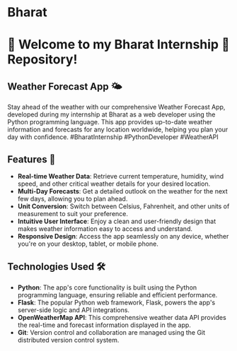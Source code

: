 # Bharat

# 🚀 Welcome to my Bharat Internship 🐍 Repository!

## Weather Forecast App 🌤️

Stay ahead of the weather with our comprehensive Weather Forecast App, developed during my internship at Bharat as a web developer using the Python programming language. This app provides up-to-date weather information and forecasts for any location worldwide, helping you plan your day with confidence.
#BharatInternship #PythonDeveloper #WeatherAPI

## Features 💫

- **Real-time Weather Data**: Retrieve current temperature, humidity, wind speed, and other critical weather details for your desired location.
- **Multi-Day Forecasts**: Get a detailed outlook on the weather for the next few days, allowing you to plan ahead.
- **Unit Conversion**: Switch between Celsius, Fahrenheit, and other units of measurement to suit your preference.
- **Intuitive User Interface**: Enjoy a clean and user-friendly design that makes weather information easy to access and understand.
- **Responsive Design**: Access the app seamlessly on any device, whether you're on your desktop, tablet, or mobile phone.

## Technologies Used 🛠️

- **Python**: The app's core functionality is built using the Python programming language, ensuring reliable and efficient performance.
- **Flask**: The popular Python web framework, Flask, powers the app's server-side logic and API integrations.
- **OpenWeatherMap API**: This comprehensive weather data API provides the real-time and forecast information displayed in the app.
- **Git**: Version control and collaboration are managed using the Git distributed version control system.
